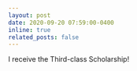 ```yaml
---
layout: post
date: 2020-09-20 07:59:00-0400
inline: true
related_posts: false
---
```


I receive the Third-class Scholarship!
